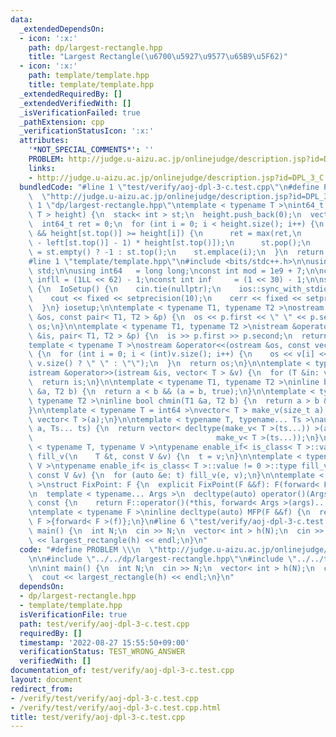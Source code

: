 ```yaml
---
data:
  _extendedDependsOn:
  - icon: ':x:'
    path: dp/largest-rectangle.hpp
    title: "Largest Rectangle(\u6700\u5927\u9577\u65B9\u5F62)"
  - icon: ':x:'
    path: template/template.hpp
    title: template/template.hpp
  _extendedRequiredBy: []
  _extendedVerifiedWith: []
  _isVerificationFailed: true
  _pathExtension: cpp
  _verificationStatusIcon: ':x:'
  attributes:
    '*NOT_SPECIAL_COMMENTS*': ''
    PROBLEM: http://judge.u-aizu.ac.jp/onlinejudge/description.jsp?id=DPL_3_C
    links:
    - http://judge.u-aizu.ac.jp/onlinejudge/description.jsp?id=DPL_3_C
  bundledCode: "#line 1 \"test/verify/aoj-dpl-3-c.test.cpp\"\n#define PROBLEM \\\n\
    \  \"http://judge.u-aizu.ac.jp/onlinejudge/description.jsp?id=DPL_3_C\"\n\n#line\
    \ 1 \"dp/largest-rectangle.hpp\"\ntemplate < typename T >\nint64_t largest_rectangle(vector<\
    \ T > height) {\n  stack< int > st;\n  height.push_back(0);\n  vector< int > left(height.size());\n\
    \  int64_t ret = 0;\n  for (int i = 0; i < height.size(); i++) {\n    while (!st.empty()\
    \ && height[st.top()] >= height[i]) {\n      ret = max(ret,\n                (int64_t)(i\
    \ - left[st.top()] - 1) * height[st.top()]);\n      st.pop();\n    }\n    left[i]\
    \ = st.empty() ? -1 : st.top();\n    st.emplace(i);\n  }\n  return (ret);\n}\n\
    #line 1 \"template/template.hpp\"\n#include <bits/stdc++.h>\n\nusing namespace\
    \ std;\n\nusing int64   = long long;\nconst int mod = 1e9 + 7;\n\nconst int64\
    \ infll = (1LL << 62) - 1;\nconst int inf     = (1 << 30) - 1;\n\nstruct IoSetup\
    \ {\n  IoSetup() {\n    cin.tie(nullptr);\n    ios::sync_with_stdio(false);\n\
    \    cout << fixed << setprecision(10);\n    cerr << fixed << setprecision(10);\n\
    \  }\n} iosetup;\n\ntemplate < typename T1, typename T2 >\nostream &operator<<(ostream\
    \ &os, const pair< T1, T2 > &p) {\n  os << p.first << \" \" << p.second;\n  return\
    \ os;\n}\n\ntemplate < typename T1, typename T2 >\nistream &operator>>(istream\
    \ &is, pair< T1, T2 > &p) {\n  is >> p.first >> p.second;\n  return is;\n}\n\n\
    template < typename T >\nostream &operator<<(ostream &os, const vector< T > &v)\
    \ {\n  for (int i = 0; i < (int)v.size(); i++) {\n    os << v[i] << (i + 1 !=\
    \ v.size() ? \" \" : \"\");\n  }\n  return os;\n}\n\ntemplate < typename T >\n\
    istream &operator>>(istream &is, vector< T > &v) {\n  for (T &in: v) is >> in;\n\
    \  return is;\n}\n\ntemplate < typename T1, typename T2 >\ninline bool chmax(T1\
    \ &a, T2 b) {\n  return a < b && (a = b, true);\n}\n\ntemplate < typename T1,\
    \ typename T2 >\ninline bool chmin(T1 &a, T2 b) {\n  return a > b && (a = b, true);\n\
    }\n\ntemplate < typename T = int64 >\nvector< T > make_v(size_t a) {\n  return\
    \ vector< T >(a);\n}\n\ntemplate < typename T, typename... Ts >\nauto make_v(size_t\
    \ a, Ts... ts) {\n  return vector< decltype(make_v< T >(ts...)) >(a,\n       \
    \                                         make_v< T >(ts...));\n}\n\ntemplate\
    \ < typename T, typename V >\ntypename enable_if< is_class< T >::value == 0 >::type\
    \ fill_v(\n    T &t, const V &v) {\n  t = v;\n}\n\ntemplate < typename T, typename\
    \ V >\ntypename enable_if< is_class< T >::value != 0 >::type fill_v(\n    T &t,\
    \ const V &v) {\n  for (auto &e: t) fill_v(e, v);\n}\n\ntemplate < typename F\
    \ >\nstruct FixPoint: F {\n  explicit FixPoint(F &&f): F(forward< F >(f)) {}\n\
    \n  template < typename... Args >\n  decltype(auto) operator()(Args &&...args)\
    \ const {\n    return F::operator()(*this, forward< Args >(args)...);\n  }\n};\n\
    \ntemplate < typename F >\ninline decltype(auto) MFP(F &&f) {\n  return FixPoint<\
    \ F >{forward< F >(f)};\n}\n#line 6 \"test/verify/aoj-dpl-3-c.test.cpp\"\n\nint\
    \ main() {\n  int N;\n  cin >> N;\n  vector< int > h(N);\n  cin >> h;\n  cout\
    \ << largest_rectangle(h) << endl;\n}\n"
  code: "#define PROBLEM \\\n  \"http://judge.u-aizu.ac.jp/onlinejudge/description.jsp?id=DPL_3_C\"\
    \n\n#include \"../../dp/largest-rectangle.hpp\"\n#include \"../../template/template.hpp\"\
    \n\nint main() {\n  int N;\n  cin >> N;\n  vector< int > h(N);\n  cin >> h;\n\
    \  cout << largest_rectangle(h) << endl;\n}\n"
  dependsOn:
  - dp/largest-rectangle.hpp
  - template/template.hpp
  isVerificationFile: true
  path: test/verify/aoj-dpl-3-c.test.cpp
  requiredBy: []
  timestamp: '2022-08-27 15:55:50+09:00'
  verificationStatus: TEST_WRONG_ANSWER
  verifiedWith: []
documentation_of: test/verify/aoj-dpl-3-c.test.cpp
layout: document
redirect_from:
- /verify/test/verify/aoj-dpl-3-c.test.cpp
- /verify/test/verify/aoj-dpl-3-c.test.cpp.html
title: test/verify/aoj-dpl-3-c.test.cpp
---
```

